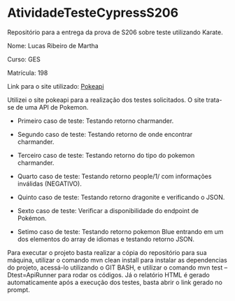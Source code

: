 # AtividadeTesteCypressS206

Repositório para a entrega da prova de S206 sobre teste utilizando Karate.

Nome: Lucas Ribeiro de Martha

Curso: GES

Matrícula: 198

Link para o site utilizado: [Pokeapi](https://pokeapi.co/)


Utilizei o site pokeapi para a realização dos testes solicitados. O site trata-se de uma API de Pokemon.

- Primeiro caso de teste: Testando retorno charmander.

- Segundo caso de teste: Testando retorno de onde encontrar charmander.

- Terceiro caso de teste: Testando retorno do tipo do pokemon charmander.

- Quarto caso de teste: Testando retorno people/1/ com informações inválidas (NEGATIVO).

- Quinto caso de teste: Testando retorno dragonite e verificando o JSON.

- Sexto caso de teste: Verificar a disponibilidade do endpoint de Pokémon.

- Setimo caso de teste: Testando retorno pokemon Blue entrando em um dos elementos do array de idiomas e testando retorno JSON.
 
Para executar o projeto basta realizar a cópia do repositório para sua máquina, utilizar o comando mvn clean install para instalar as dependencias do projeto, acessá-lo utilizando o GIT BASH, e utilizar o comando mvn test –Dtest=ApiRunner para rodar os códigos. Já o relatório HTML é gerado automaticamente após a execução dos testes, basta abrir o link gerado no prompt.